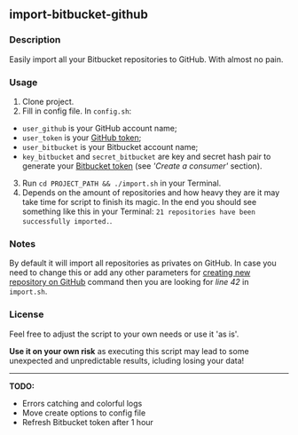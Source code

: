 ## import-bitbucket-github

### Description
Easily import all your Bitbucket repositories to GitHub. With almost no pain.

### Usage
1. Clone project.
2. Fill in config file. In `config.sh`:
  * `user_github` is your GitHub account name;
  * `user_token` is your [GitHub token](https://help.github.com/articles/creating-a-personal-access-token-for-the-command-line/);
  * `user_bitbucket` is your Bitbucket account name;
  * `key_bitbucket` and `secret_bitbucket` are key and secret hash pair to generate your [Bitbucket token](https://confluence.atlassian.com/bitbucket/oauth-on-bitbucket-cloud-238027431.html#OAuthonBitbucketCloud-Createaconsumer) (see *'Create a consumer'* section).
3. Run `cd PROJECT_PATH && ./import.sh` in your Terminal.
4. Depends on the amount of repositories and how heavy they are it may take time for script to finish its magic. In the end you should see something like this in your Terminal: `21 repositories have been successfully imported.`.

### Notes
By default it will import all repositories as privates on GitHub. In case you need to change this or add any other parameters for [creating new repository on GitHub](https://developer.github.com/v3/repos/#create) command then you are looking for _line 42_ in `import.sh`.

### License
Feel free to adjust the script to your own needs or use it 'as is'.

**Use it on your own risk** as executing this script may lead to some unexpected and unpredictable results, icluding losing your data!

---

**TODO:**
* Errors catching and colorful logs
* Move create options to config file
* Refresh Bitbucket token after 1 hour